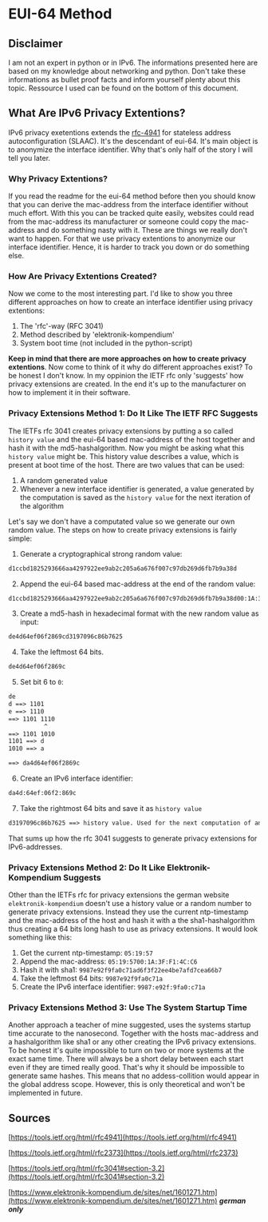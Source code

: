 # EUI-64 Method

## Disclaimer

I am not an expert in python or in IPv6. The informations presented here are based on my knowledge about networking and python. Don't take these informations as bullet proof facts and inform yourself plenty about this topic. Ressource I used can be found on the bottom of this document.

## What Are IPv6 Privacy Extentions?

IPv6 privacy exetentions extends the [rfc-4941](https://tools.ietf.org/html/rfc4941) for stateless address autoconfiguration (SLAAC). It's the descendant of eui-64. It's main object is to anonymize the interface identifier. Why that's only half of the story I will tell you later.

### Why Privacy Extentions?

If you read the readme for the eui-64 method before then you should know that you can derive the mac-address from the interface identifier without much effort. With this you can be tracked quite easily, websites could read from the mac-address its manufacturer or someone could copy the mac-address and do something nasty with it. These are things we really don't want to happen. For that we use privacy extentions to anonymize our interface identifier. Hence, it is harder to track you down or do something else.

### How Are Privacy Extentions Created?

Now we come to the most interesting part. I'd like to show you three different approaches on how to create an interface identifier using privacy extentions:

  1. The 'rfc'-way (RFC 3041)
  2. Method described by 'elektronik-kompendium'
  3. System boot time (not included in the python-script)

**Keep in mind that there are more approaches on how to create privacy extentions**. Now come to think of it why do different approaches exist? To be honest I don't know. In my oppinion the IETF rfc only 'suggests' how privacy extensions are created. In the end it's up to the manufacturer on how to implement it in their software.

### Privacy Extensions Method 1: Do It Like The IETF RFC Suggests

The IETFs rfc 3041 creates privacy extensions by putting a so called `history value` and the eui-64 based mac-address of the host together and hash it with the md5-hashalgorithm. Now you might be asking what this `history value` might be. This history value describes a value, which is present at boot time of the host. There are two values that can be used:

  1. A random generated value
  2. Whenever a new interface identifier is generated, a value generated by the computation is saved as the `history value` for the next iteration of the algorithm

Let's say we don't have a computated value so we generate our own random value. The steps on how to create privacy extensions is fairly simple:

  1. Generate a cryptographical strong random value:

```txt
d1ccbd1825293666aa4297922ee9ab2c205a6a676f007c97db269d6fb7b9a38d
```

  2. Append the eui-64 based mac-address at the end of the random value:

```txt
d1ccbd1825293666aa4297922ee9ab2c205a6a676f007c97db269d6fb7b9a38d00:1A:3F:FF:FE:F1:4C:C6
```

  3. Create a md5-hash in hexadecimal format with the new random value as input:

```txt
de4d64ef06f2869cd3197096c86b7625
```

  4. Take the leftmost 64 bits.

```txt
de4d64ef06f2869c
```

  5. Set bit 6 to `0`:

```txt
de
d ==> 1101
e ==> 1110
==> 1101 1110
          ^
==> 1101 1010
1101 ==> d
1010 ==> a

==> da4d64ef06f2869c
```

  6. Create an IPv6 interface identifier:

```txt
da4d:64ef:06f2:869c
```

  7. Take the rightmost 64 bits and save it as `history value`

```txt
d3197096c86b7625 ==> history value. Used for the next computation of an interface identifier instead of a random value.
```

That sums up how the rfc 3041 suggests to generate privacy extensions for IPv6-addresses.

### Privacy Extensions Method 2: Do It Like Elektronik-Kompendium Suggests

Other than the IETFs rfc for privacy extensions the german website `elektronik-kompendium` doesn't use a history value or a random number to generate privacy extensions. Instead they use the current ntp-timestamp and the mac-address of the host and hash it with a the sha1-hashalgorithm thus creating a 64 bits long hash to use as privacy extensions. It would look something like this:

  1. Get the current ntp-timestamp: `05:19:57`
  2. Append the mac-address: `05:19:5700:1A:3F:F1:4C:C6`
  3. Hash it with sha1: `9987e92f9fa0c71ad6f3f22ee4be7afd7cea66b7`
  4. Take the leftmost 64 bits: `9987e92f9fa0c71a`
  5. Create the IPv6 interface identifier: `9987:e92f:9fa0:c71a`

### Privacy Extensions Method 3: Use The System Startup Time

Another approach a teacher of mine suggested, uses the systems startup time accurate to the nanosecond. Together with the hosts mac-address and a hashalgorithm like sha1 or any other creating the IPv6 privacy extensions. To be honest it's quite impossible to turn on two or more systems at the exact same time. There will always be a short delay between each start even if they are timed really good. That's why it should be impossible to generate same hashes. This means that no addess-collition would appear in the global address scope. However, this is only theoretical and won't be implemented in future.

## Sources

[https://tools.ietf.org/html/rfc4941](https://tools.ietf.org/html/rfc4941)

[https://tools.ietf.org/html/rfc2373](https://tools.ietf.org/html/rfc2373)

[https://tools.ietf.org/html/rfc3041#section-3.2](https://tools.ietf.org/html/rfc3041#section-3.2)

[https://www.elektronik-kompendium.de/sites/net/1601271.htm](https://www.elektronik-kompendium.de/sites/net/1601271.htm) ***german only***